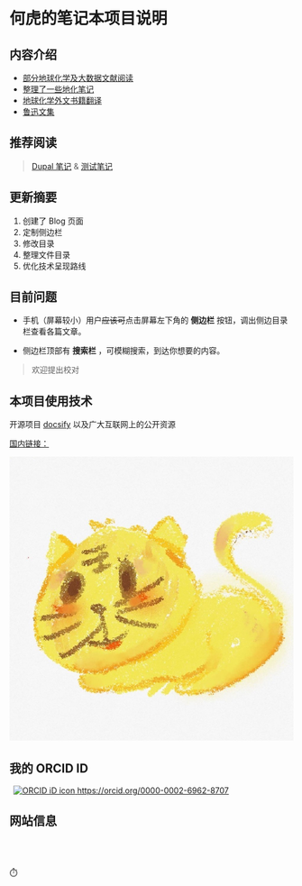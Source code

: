 # 何虎的笔记本项目说明

## 内容介绍

- [部分地球化学及大数据文献阅读](Page/Books/Readme "书籍栏目说明")
- [整理了一些地化笔记](Page/Notes/Readme "笔记栏目介绍")
- [地球化学外文书籍翻译](Page/Paper/Readme "文献栏目说明")
- [鲁迅文集](/Page/Books/LuXun/Readme "鲁迅文集 · 经典阅读")

## 推荐阅读

> [Dupal 笔记](Page/Brief/Dupal "Dupal异常的研究") &
> [测试笔记](Page/Test/test "🔧笔记")

## 更新摘要

1. 创建了 Blog 页面
1. 定制侧边栏
1. 修改目录
1. 整理文件目录
1. 优化技术呈现路线

## 目前问题

- 手机（屏幕较小）用户~~应该可~~点击屏幕左下角的 **侧边栏** 按钮，调出侧边目录栏查看各篇文章。

- 侧边栏顶部有 **搜索栏** ，可模糊搜索，到达你想要的内容。

> 欢迎提出校对

## 本项目使用技术

开源项目 [docsify](https://github.com/docsifyjs/docsify/) 以及广大互联网上的公开资源

[国内链接：](https://tigerhall.gitee.io/blog)

[![头像图片超链接](./assect/pic/head.jpg?small)](https://tigerhall.gitee.io)

## 我的 ORCID ID

<a
id="cy-effective-orcid-url"
class="underline"
    href="https://orcid.org/0000-0002-6962-8707"
    target="orcid.widget"
    rel="me noopener noreferrer"
    style="vertical-align: top">
    <img
    src="https://orcid.org/sites/default/files/images/orcid_16x16.png"
    style="width: 1em; margin-inline-start: 0.5em"
    alt="ORCID iD icon"/>
    https://orcid.org/0000-0002-6962-8707
</a>

## 网站信息

<br>
<!-- 访问量等信息 -->
<span id="busuanzi_container_site_pv" style='display:none'>
▶👀 总访问量：<span id="busuanzi_value_site_pv"></span> 次
</span>
<br>
<span id="busuanzi_container_site_uv" style='display:none'>
▶🚴‍♂️ 总访客数：<span id="busuanzi_value_site_uv"></span> 人
</span>
<br>
<span id="sitetime">
⏱️
</span>
